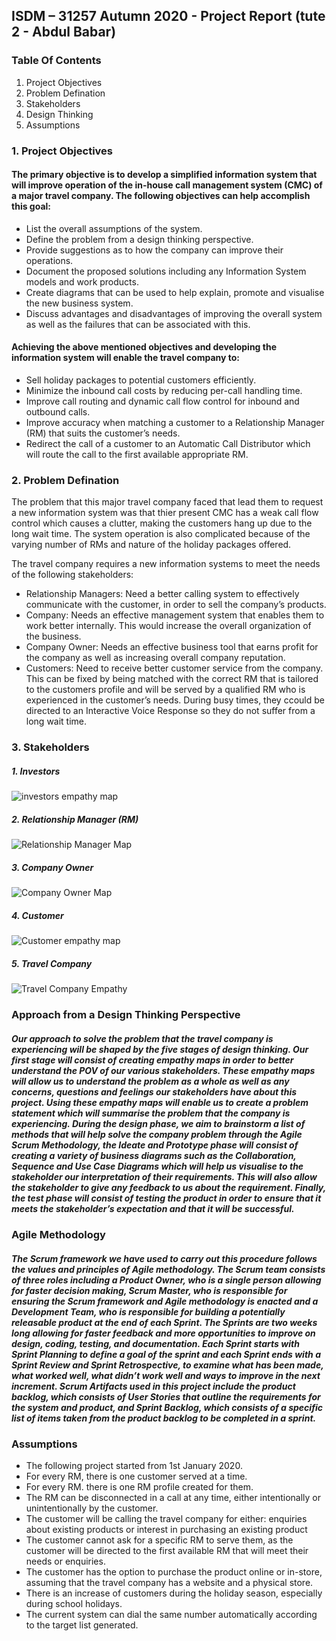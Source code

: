 ## ISDM – 31257 Autumn 2020 - Project Report (tute 2 - Abdul Babar)

### Table Of Contents
1. Project Objectives
2. Problem Defination
3. Stakeholders 
4. Design Thinking 
5. Assumptions

### 1. **Project Objectives**
#### The primary objective is to develop a simplified information system that will improve operation of the in-house call management system (CMC) of a major travel company. The following objectives can help accomplish this goal:  

* List the overall assumptions of the system.
* Define the problem from a design thinking perspective.
* Provide suggestions as to how the company can improve their operations.
* Document the proposed solutions including any Information System models and work products.
* Create diagrams that can be used to help explain, promote and visualise the new business system.
* Discuss advantages and disadvantages of improving the overall system as well as the failures that can be associated with this.

#### Achieving the above mentioned objectives and developing the information system will enable the travel company to: 

* Sell holiday packages to potential customers efficiently.
* Minimize the inbound call costs by reducing per-call handling time.
* Improve call routing and dynamic call flow control for inbound and outbound calls.
* Improve accuracy when matching a customer to a Relationship Manager (RM) that suits the customer’s needs.
* Redirect the call of a customer to an Automatic Call Distributor which will route the call to the first available appropriate RM.

### 2. **Problem Defination**
The problem that this major travel company faced that lead them to request a new information system was that thier present CMC has a weak call flow control which causes a clutter, making the customers hang up due to the long wait time. The system operation is also complicated because of the varying number of RMs and nature of the holiday packages offered.

The travel company requires a new information systems to meet the needs of the following stakeholders:
* Relationship Managers: Need a better calling system to effectively communicate with the customer, in order to sell the company’s products.
* Company: Needs an effective management system that enables them to work better internally. This would increase the overall organization of the business.   
* Company Owner: Needs an effective business tool that earns profit for the company as well as increasing overall company reputation.  
* Customers: Need to receive better customer service from the company. This can be fixed by being matched with the correct RM that is tailored to the customers profile and will be served by a qualified RM who is experienced in the customer’s needs. During busy times, they ccould be directed to an Interactive Voice Response so they do not suffer from a long wait time. 


### 3. **Stakeholders**

#####  1.  Investors

![investors empathy map](img/investors_empathy.png)

#####  2.  Relationship Manager (RM)

![Relationship Manager Map](img/RelationshipManager.png)

#####  3.  Company Owner

![Company Owner Map](img/Company_Owner.png)

#####  4.  Customer

![Customer empathy map](img/Customer.png)

#####  5.  Travel Company

![Travel Company Empathy](img/Travel_Company.png)

### **Approach from a Design Thinking Perspective**
#####  Our approach to solve the problem that the travel company is experiencing will be shaped by the five stages of design thinking. Our first stage will consist of creating empathy maps in order to better understand the POV of our various stakeholders. These empathy maps will allow us to understand the problem as a whole as well as any concerns, questions and feelings our stakeholders have about this project. Using these empathy maps will enable us to create a problem statement which will summarise the problem that the company is experiencing. During the design phase, we aim to brainstorm a list of methods that will help solve the company problem through the Agile Scrum Methodology, the Ideate and Prototype phase will consist of creating a variety of business diagrams such as the Collaboration, Sequence and Use Case Diagrams which will help us visualise to the stakeholder our interpretation of their requirements. This will also allow the stakeholder to give any feedback to us about the requirement. Finally, the test phase will consist of testing the product in order to ensure that it meets the stakeholder’s expectation and that it will be successful. 

### **Agile Methodology**
##### The Scrum framework we have used to carry out this procedure follows the values and principles of Agile methodology.  The Scrum team consists of three roles including a Product Owner, who is a single person allowing for faster decision making, Scrum Master, who is responsible for ensuring the Scrum framework and Agile methodology is enacted and a Development Team, who is responsible for building a potentially releasable product at the end of each Sprint.  The Sprints are two weeks long allowing for faster feedback and more opportunities to improve on design, coding, testing, and documentation.  Each Sprint starts with Sprint Planning to define a goal of the sprint and each Sprint ends with a Sprint Review and Sprint Retrospective, to examine what has been made, what worked well, what didn’t work well and ways to improve in the next increment.   Scrum Artifacts used in this project include the product backlog, which consists of User Stories that outline the requirements for the system and product, and Sprint Backlog, which consists of a specific list of items taken from the product backlog to be completed in a sprint.

### **Assumptions**

* The following project started from 1st January 2020.
* For every RM, there is one customer served at a time. 
* For every RM. there is one RM profile created for them. 
* The RM can be disconnected in a call at any time, either intentionally or unintentionally by the customer.        
* The customer will be calling the travel company for either: enquiries about existing products or interest in purchasing an existing product
* The customer cannot ask for a specific RM to serve them, as the customer will be directed to the first available RM that will meet their needs or enquiries.
* The customer has the option to purchase the product online or in-store, assuming that the travel company has a website and a physical store.
* There is an increase of customers during the holiday season, especially during school holidays.
* The current system can dial the same number automatically according to the target list generated.
